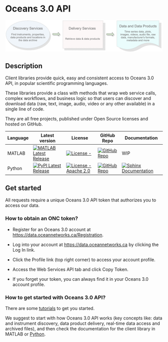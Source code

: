 # Oceans 3.0 API

<img src="https://raw.githubusercontent.com/OceanNetworksCanada/Oceans3.0-API/main/docs/_static/API%20Home%20-%20Overview.png" alt="API Overview">

## Description

Client libraries provide quick, easy and consistent access to Oceans 3.0 API, in popular scientific programming languages.

These libraries provide a class with methods that wrap web service calls, complex workflows, and business logic so that users can discover and download data (raw, text, image, audio, video or any other available) in a single line of code.

They are all free projects, published under Open Source licenses and hosted on GitHub.

| Language | Latest version                                                                                                                                                                         | License                                                                                                                                                                  | GitHub Repo                                                                                                                                   | Documentation                                                                                                                                                    |
| -------- | -------------------------------------------------------------------------------------------------------------------------------------------------------------------------------------- | ------------------------------------------------------------------------------------------------------------------------------------------------------------------------ | --------------------------------------------------------------------------------------------------------------------------------------------- | ---------------------------------------------------------------------------------------------------------------------------------------------------------------- |
| MATLAB   | [![MATLAB Latest Release](https://img.shields.io/badge/File_Exchange-2.1.1-blue)](https://www.mathworks.com/matlabcentral/fileexchange/74065-ocean-networks-canada-api-client-library) | [![License - ](https://img.shields.io/github/license/OceanNetworksCanada/api-matlab-client)](https://github.com/OceanNetworksCanada/api-matlab-client/blob/main/LICENSE) | [![GitHub Repo](https://img.shields.io/badge/api--matlab--client-gray?logo=github)](https://github.com/OceanNetworksCanada/api-matlab-client) | WIP                                                                                                                                                              |
| Python   | [![PyPI Latest Release](https://img.shields.io/pypi/v/onc.svg)](https://pypi.org/project/onc/)                                                                                         | [![License - Apache 2.0](https://img.shields.io/pypi/l/onc.svg)](https://github.com/OceanNetworksCanada/api-python-client/blob/main/LICENSE.txt)                         | [![GitHub Repo](https://img.shields.io/badge/api--python--client-gray?logo=github)](https://github.com/OceanNetworksCanada/api-python-client) | [![Sphinx Documentation](https://img.shields.io/badge/api--python--client-gray?logo=sphinx)](https://oceannetworkscanada.github.io/api-python-client/index.html) |

## Get started

All requests require a unique Oceans 3.0 API token that authorizes you to access our data.

### How to obtain an ONC token?

- Register for an Oceans 3.0 account at https://data.oceannetworks.ca/Registration.

- Log into your account at https://data.oceannetworks.ca by clicking the Log In link.

- Click the Profile link (top right corner) to access your account profile.

- Access the Web Services API tab and click Copy Token.

- If you forget your token, you can always find it in your Oceans 3.0 account profile.

### How to get started with Oceans 3.0 API?

There are some [tutorials](https://oceannetworkscanada.github.io/api-python-client/Tutorial/index.html) to get you started.

We suggest to start with how Oceans 3.0 API works (key concepts like: data and instrument discovery, data product delivery, real-time data access and archived files),
and then check the documentation for the client library in MATLAB or [Python](https://oceannetworkscanada.github.io/api-python-client/index.html).
